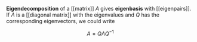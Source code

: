**Eigendecomposition** of a [[matrix]] $A$ gives **eigenbasis** with [[eigenpairs]]. If $\Lambda$ is a [[diagonal matrix]] with the eigenvalues and $Q$ has the corresponding eigenvectors, we could write

$$
A = Q\Lambda Q^{-1}
$$